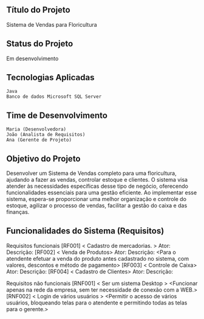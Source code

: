 ## Título do Projeto

 Sistema de Vendas para Floricultura

## Status do Projeto

Em desenvolvimento
 
## Tecnologias Aplicadas

    Java
    Banco de dados Microsoft SQL Server

## Time de Desenvolvimento

    Maria (Desenvolvedora)
    João (Analista de Requisitos)
    Ana (Gerente de Projeto)
    
## Objetivo do Projeto
Desenvolver um Sistema de Vendas completo para uma floricultura, ajudando a fazer as vendas, controlar estoque e clientes.
O sistema visa atender às necessidades específicas desse tipo de negócio, oferecendo funcionalidades essenciais para uma gestão eficiente.
Ao implementar esse sistema, espera-se proporcionar uma melhor organização e controle do estoque, agilizar o processo de vendas, facilitar a gestão do caixa e das finanças.

## Funcionalidades do Sistema (Requisitos)

Requisitos funcionais 
 [RF001] < Cadastro de mercadorias. >
	Ator: <Gerente>
Descrição: <Permitir o cadastramento de mercadorias no sistema >
[RF002] < Venda de Produtos>
	Ator: <Atendentes >
Descrição: <Para o atendente efetuar a venda do produto antes cadastrado no sistema, com valores, descontos e método de pagamento>
[RF003] < Controle de Caixa>
	Ator: <Gerente >
Descrição: <Para o atendente conseguir controlar os valores em caixa >
[RF004] < Cadastro de Clientes>
	Ator: <Atendentes >
Descrição: <Para o atendente efetuar o cadastro dos clientes no sistema>



Requisitos não funcionais 
[RNF001] < Ser um sistema Desktop >
<Funcionar apenas na rede da empresa, sem ter necessidade de conexão com a WEB.>
[RNF002] < Login de vários usuários >
<Permitir o acesso de vários usuários, bloqueando telas para o atendente e permitindo todas as telas para o gerente.>

